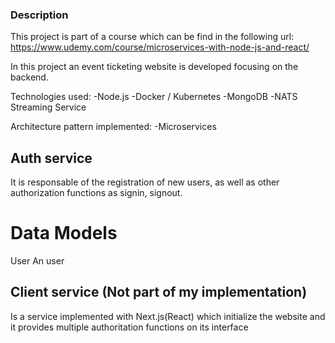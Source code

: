 ### Description

This project is part of a course which can be find in the following url: https://www.udemy.com/course/microservices-with-node-js-and-react/

In this project an event ticketing website is developed focusing on the backend.

Technologies used: -Node.js -Docker / Kubernetes -MongoDB -NATS Streaming Service

Architecture pattern implemented: -Microservices

## Auth service

It is responsable of the registration of new users, as well as other authorization functions as signin, signout.

# Data Models

User An user

## Client service (Not part of my implementation)

Is a service implemented with Next.js(React) which initialize the website and it provides multiple authoritation functions on its interface

